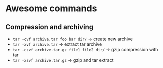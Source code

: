 # Awesome commands

## Compression and archiving

- `tar -cvf archive.tar foo bar dir/` &rarr; create new archive
- `tar -xvf archive.tar` &rarr; extract tar archive
- `tar -czvf archive.tar.gz file1 file2 dir/` &rarr; gzip compression with tar
- `tar -xzvf archive.tar.gz` &rarr; gzip and tar extract 